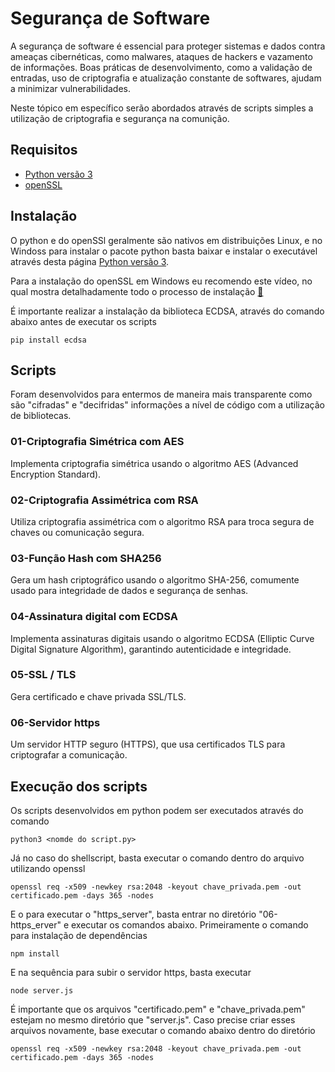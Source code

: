 # Segurança de Software

A segurança de software é essencial para proteger sistemas e dados contra ameaças cibernéticas, como malwares, ataques de hackers e vazamento de informações. Boas práticas de desenvolvimento, como a validação de entradas, uso de criptografia e atualização constante de softwares, ajudam a minimizar vulnerabilidades.

Neste tópico em específico serão abordados através de scripts simples a utilização de criptografia e segurança na comunição.

## Requisitos

- [Python versão 3](https://www.docker.com/)
- [openSSL](https://openssl-library.org/)


## Instalação

O python e do openSSl geralmente são nativos em distribuições Linux, e no Windoss para instalar o pacote python basta baixar e instalar o executável através desta página [Python versão 3](https://www.docker.com/). 

Para a instalação do openSSL em Windows eu recomendo este vídeo, no qual mostra detalhadamente todo o processo de instalação [:link:](https://www.youtube.com/watch?v=uq_uJkK3XcA&ab_channel=Cloudzy)

É importante realizar a instalação da biblioteca ECDSA, através do comando abaixo antes de executar os scripts

```
pip install ecdsa
```

## Scripts

Foram desenvolvidos para entermos de maneira mais transparente como são "cifradas" e "decifridas" informações a nível de código com a utilização de bibliotecas. 

### 01-Criptografia Simétrica com AES

Implementa criptografia simétrica usando o algoritmo AES (Advanced Encryption Standard).

### 02-Criptografia Assimétrica com RSA

Utiliza criptografia assimétrica com o algoritmo RSA para troca segura de chaves ou comunicação segura.

### 03-Função Hash com SHA256

Gera um hash criptográfico usando o algoritmo SHA-256, comumente usado para integridade de dados e segurança de senhas.

### 04-Assinatura digital com ECDSA

Implementa assinaturas digitais usando o algoritmo ECDSA (Elliptic Curve Digital Signature Algorithm), garantindo autenticidade e integridade.

### 05-SSL / TLS

Gera certificado e chave privada SSL/TLS.

### 06-Servidor https

Um servidor HTTP seguro (HTTPS), que usa certificados TLS para criptografar a comunicação.

## Execução dos scripts

Os scripts desenvolvidos em python podem ser executados através do comando

```
python3 <nomde do script.py>
```

Já no caso do shellscript, basta executar o comando dentro do arquivo utilizando openssl

```
openssl req -x509 -newkey rsa:2048 -keyout chave_privada.pem -out certificado.pem -days 365 -nodes
```

E o para executar o "https_server", basta entrar no diretório "06-https_erver" e executar os comandos abaixo. Primeiramente o comando para instalação de dependências

```
npm install
```

E na sequência para subir o servidor https, basta executar

```
node server.js
```

É importante que os arquivos "certificado.pem" e "chave_privada.pem" estejam no mesmo diretório que "server.js". Caso precise criar esses arquivos novamente, base executar o comando abaixo dentro do diretório

```
openssl req -x509 -newkey rsa:2048 -keyout chave_privada.pem -out certificado.pem -days 365 -nodes
```
